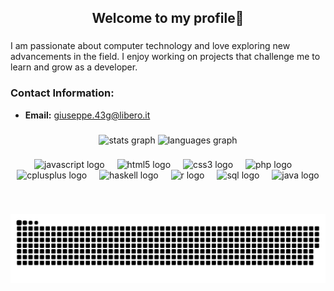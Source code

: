 <h2 align="center"> Welcome to my profile👋 </h2>

###

<p> I am passionate about computer technology and love exploring new advancements in the field. I enjoy working on projects that challenge me to learn and grow as a developer. </p>

### Contact Information:
- **Email:** [giuseppe.43g@libero.it](mailto:giuseppe.43g@libero.it)

<!--
<div align="center">
  <img height="330" widht="200" src="https://c.tenor.com/nyIWjHeM-GAAAAAC/smadging-speech-bubble-speech-bubble.gif"  />
</div>
-->

###

<div align="center">
  <img src="https://github-readme-stats.vercel.app/api?username=Peppuzzo&hide_title=false&hide_rank=false&show_icons=true&include_all_commits=true&count_private=true&disable_animations=false&t2234AE&locale=en&hide_border=false&title_color=7A7ADB&icon_color=2234AE&text_color=D3D3D3&bg_color=0,000000,130F40" height="150" alt="stats graph"  />
  <img src="https://github-readme-stats.vercel.app/api/top-langs?username=Peppuzzo&locale=en&hide_title=false&layout=compact&card_width=320&langs_count=5&title_color=7A7ADB&icon_color=2234AE&text_color=D3D3D3&bg_color=0,000000,130F40&hide_border=false" height="150" alt="languages graph"  />
</div>

###

<div align="center">
  <img src="https://cdn.jsdelivr.net/gh/devicons/devicon/icons/javascript/javascript-original.svg" height="30" alt="javascript logo" />
  <img width="12" />
  <img src="https://cdn.jsdelivr.net/gh/devicons/devicon/icons/html5/html5-original.svg" height="30" alt="html5 logo" />
  <img width="12" />
  <img src="https://cdn.jsdelivr.net/gh/devicons/devicon/icons/css3/css3-original.svg" height="30" alt="css3 logo" />
  <img width="12" />
  <img src="https://cdn.jsdelivr.net/gh/devicons/devicon/icons/php/php-original.svg" height="30" alt="php logo" />
  <img width="12" />
  <img src="https://cdn.jsdelivr.net/gh/devicons/devicon/icons/cplusplus/cplusplus-original.svg" height="30" alt="cplusplus logo" />
  <img width="12" />
  <img src="https://cdn.jsdelivr.net/gh/devicons/devicon/icons/haskell/haskell-original.svg" height="30" alt="haskell logo" />
  <img width="12" />
  <img src="https://cdn.jsdelivr.net/gh/devicons/devicon/icons/r/r-original.svg" height="30" alt="r logo" />
  <img width="12" />
  <img src="https://cdn.jsdelivr.net/gh/devicons/devicon/icons/mysql/mysql-original.svg" height="30" alt="sql logo" />
  <img width="12" />
  <img src="https://cdn.jsdelivr.net/gh/devicons/devicon/icons/java/java-original.svg" height="30" alt="java logo" />
</div>


###

<br clear="both">

![Snake animation](https://raw.githubusercontent.com/turtulin/turtulin/output/github-contribution-grid-snake-dark.svg)


